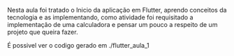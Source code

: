 Nesta aula foi tratado o Inicio da aplicação em Flutter, aprendo conceitos da tecnologia e as implementando, como atividade foi requisitado a implementação de uma calculadora e pensar um pouco a respeito de  um projeto que queira fazer.

É possivel ver o codigo gerado em ./flutter_aula_1
